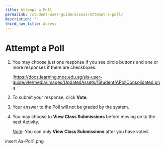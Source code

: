 ```yaml
---
title: Attempt a Poll
permalink: /student-user-guide/assess/attempt-a-poll/
description: ""
third_nav_title: Assess
---
```

<h1 id="attempt-a-poll">Attempt a Poll</h1>
<ol>
<li><p>You may choose just one response if you see circle buttons and one or more responses if there are checkboxes.</p>
<p> !<a href="https://docs.learning.moe.edu.sg/sls-user-guide/vle/media/images/UpdatedAssets/1Student/APollConsolidated.png">https://docs.learning.moe.edu.sg/sls-user-guide/vle/media/images/UpdatedAssets/1Student/APollConsolidated.png</a></p>
</li>
<li><p>To submit your response, click <strong>Vote</strong>.</p>
</li>
<li>Your answer to the Poll will not be graded by the system.</li>
<li><p>You may choose to <strong>View Class Submissions</strong> before moving on to the next Activity.</p>
	<p> <u>Note</u>: You can only <strong>View Class Submissions</strong> after you have voted.</p>
</li>
</ol>
insert As-Poll1.png